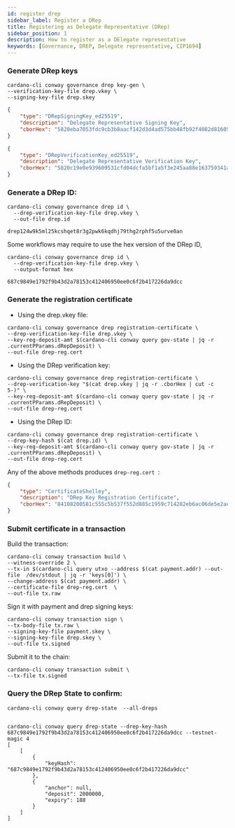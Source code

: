 ```yaml
---
id: register drep
sidebar_label: Register a DRep
title: Registering as Delegate Representative (DRep)
sidebar_position: 1
description: How to register as a DElegate representative
keywords: [Governance, DREP, Delegate representative, CIP1694]
---
```



### Generate DRep keys 

```shell
cardano-cli conway governance drep key-gen \
--verification-key-file drep.vkey \
--signing-key-file drep.skey
```

```json
{
    "type": "DRepSigningKey_ed25519",
    "description": "Delegate Representative Signing Key",
    "cborHex": "5820eba7053fdc9cb3b8aacf142d3d4ad575bb48fb92f4082d81605ac8e2ccfead5d"
}
```
```json
{
    "type": "DRepVerificationKey_ed25519",
    "description": "Delegate Representative Verification Key",
    "cborHex": "5820c19e0e939609531cfd04dcfa5bf1a5f3e245aa88e163759341aba296af34cc7e"
}
```

### Generate a DRep ID:

```shell
cardano-cli conway governance drep id \
  --drep-verification-key-file drep.vkey \
  --out-file drep.id
```
```shell
drep124w9k5ml25kcshqet8r3g2pwk6kqdhj79thg2rphf5u5urve0an
```

Some workflows may require to use the hex version of the DRep ID, 

```shell
cardano-cli conway governance drep id \
  --drep-verification-key-file drep.vkey \
  --output-format hex
```
```shell
687c9849e1792f9b43d2a78153c412406950ee0c6f2b417226da9dcc
```

### Generate the registration certificate

* Using the drep.vkey file:

```shell
cardano-cli conway governance drep registration-certificate \
--drep-verification-key-file drep.vkey \
--key-reg-deposit-amt $(cardano-cli conway query gov-state | jq -r .currentPParams.dRepDeposit) \
--out-file drep-reg.cert 
```

* Using the DRep verification key:

```shell
cardano-cli conway governance drep registration-certificate \
--drep-verification-key "$(cat drep.vkey | jq -r .cborHex | cut -c 5-)" \
--key-reg-deposit-amt $(cardano-cli conway query gov-state | jq -r .currentPParams.dRepDeposit) \
--out-file drep-reg.cert 
````

* Using the DRep ID:

```shell
cardano-cli conway governance drep registration-certificate \
--drep-key-hash $(cat drep.id) \
--key-reg-deposit-amt $(cardano-cli conway query gov-state | jq -r .currentPParams.dRepDeposit) \
--out-file drep-reg.cert 
```

Any of the above methods produces `drep-reg.cert `:

```json
{
    "type": "CertificateShelley",
    "description": "DRep Key Registration Certificate",
    "cborHex": "84108200581c555c5b537f552d885c1959c714282eb6ac06de5e2aee850c374d394e00f6"
}
```

### Submit certificate in a transaction

Build the transaction:

```shell
cardano-cli conway transaction build \
--witness-override 2 \
--tx-in $(cardano-cli query utxo --address $(cat payment.addr) --out-file  /dev/stdout | jq -r 'keys[0]') \
--change-address $(cat payment.addr) \
--certificate-file drep-reg.cert  \
--out-file tx.raw
```

Sign it with payment and drep signing keys:

```shell
cardano-cli conway transaction sign \
--tx-body-file tx.raw \
--signing-key-file payment.skey \
--signing-key-file drep.skey \
--out-file tx.signed
```

Submit it to the chain:

```shell
cardano-cli conway transaction submit \
--tx-file tx.signed
```

### Query the DRep State to confirm:

```shell
cardano-cli conway query drep-state  --all-dreps


cardano-cli conway query drep-state --drep-key-hash 687c9849e1792f9b43d2a78153c412406950ee0c6f2b417226da9dcc --testnet-magic 4
[
    [
        {
            "keyHash": "687c9849e1792f9b43d2a78153c412406950ee0c6f2b417226da9dcc"
        },
        {
            "anchor": null,
            "deposit": 2000000,
            "expiry": 188
        }
    ]
]
```


